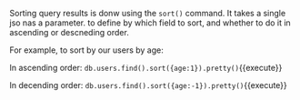 Sorting query results is donw using the `sort()` command. It takes a single jso nas a parameter. to define
by which field to sort, and whether to do it in ascending or descneding order.

For example, to sort by our users by age:

In ascending order: `db.users.find().sort({age:1}).pretty()`{{execute}}

In decending order: `db.users.find().sort({age:-1}).pretty()`{{execute}}


